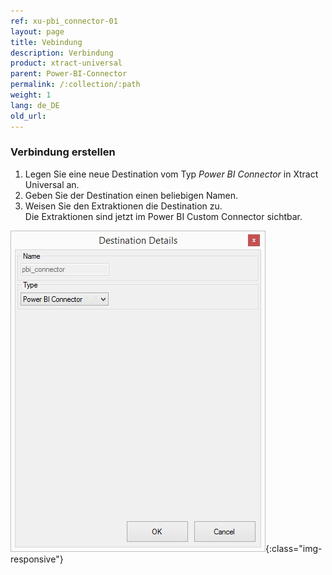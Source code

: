 ```yaml
---
ref: xu-pbi_connector-01
layout: page
title: Vebindung
description: Verbindung
product: xtract-universal
parent: Power-BI-Connector
permalink: /:collection/:path
weight: 1
lang: de_DE
old_url:
---
```

### Verbindung erstellen
1. Legen Sie eine neue Destination vom Typ  *Power BI Connector* in Xtract Universal an. 
2. Geben Sie der Destination einen beliebigen Namen.
3. Weisen Sie den Extraktionen die Destination zu.<br> 
Die Extraktionen sind jetzt im Power BI Custom Connector sichtbar.

![Power BI Connector (beta) Destination](/img/content/XU_pbi_connector_connection.png){:class="img-responsive"}